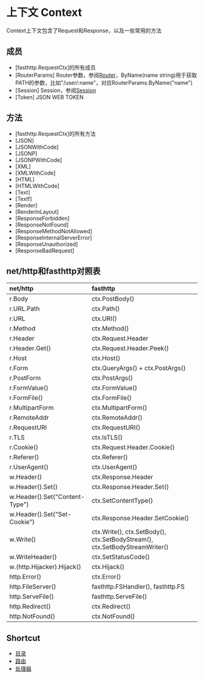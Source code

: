# 上下文 Context
Context上下文包含了Request和Response，以及一些常用的方法

## 成员
* [fasthttp.RequestCtx]的所有成员
* [RouterParams] Router参数，参阅[Router](router.md)，ByName(name string)用于获取PATH的参数，比如"/user/:name"，对应RouterParams.ByName("name")
* [Session] Session，参阅[Session](session.md)
* [Token] JSON WEB TOKEN

## 方法
* [fasthttp.RequestCtx]的所有方法
* [JSON]
* [JSONWithCode]
* [JSONP]
* [JSONPWithCode]
* [XML]
* [XMLWithCode]
* [HTML]
* [HTMLWithCode]
* [Text]
* [Textf]
* [Render]
* [RenderInLayout]
* [ResponseForbidden]
* [ResponseNotFound]
* [ResponseMethodNotAllowed]
* [ResponseInternalServerError]
* [ResponseUnauthorized]
* [ResponseBadRequest]

## net/http和fasthttp对照表
| net/http                       | fasthttp                                                                      |
| :------------------------------| :-----------------------------------------------------------------------------|
|r.Body                          |ctx.PostBody()                                                                 |
|r.URL.Path                      |ctx.Path()                                                                     |
|r.URL                           |ctx.URI()                                                                      |
|r.Method                        |ctx.Method()                                                                   |
|r.Header                        |ctx.Request.Header                                                             |
|r.Header.Get()                  |ctx.Request.Header.Peek()                                                      |
|r.Host                          |ctx.Host()                                                                     |
|r.Form                          |ctx.QueryArgs() + ctx.PostArgs()                                               |
|r.PostForm                      |ctx.PostArgs()                                                                 |
|r.FormValue()                   |ctx.FormValue()                                                                |
|r.FormFile()                    |ctx.FormFile()                                                                 |
|r.MultipartForm                 |ctx.MultipartForm()                                                            |
|r.RemoteAddr                    |ctx.RemoteAddr()                                                               |
|r.RequestURI                    |ctx.RequestURI()                                                               |
|r.TLS                           |ctx.IsTLS()                                                                    |
|r.Cookie()                      |ctx.Request.Header.Cookie()                                                    |
|r.Referer()                     |ctx.Referer()                                                                  |
|r.UserAgent()                   |ctx.UserAgent()                                                                |
|w.Header()                      |ctx.Response.Header                                                            |
|w.Header().Set()                |ctx.Response.Header.Set()                                                      |
|w.Header().Set("Content-Type")  |ctx.SetContentType()                                                           |
|w.Header().Set("Set-Cookie")    |ctx.Response.Header.SetCookie()                                                |
|w.Write()                       |ctx.Write(), ctx.SetBody(), ctx.SetBodyStream(), ctx.SetBodyStreamWriter()     |
|w.WriteHeader()                 |ctx.SetStatusCode()                                                            |
|w.(http.Hijacker).Hijack()      |ctx.Hijack()                                                                   |
|http.Error()                    |ctx.Error()                                                                    |
|http.FileServer()               |fasthttp.FSHandler(), fasthttp.FS                                              |
|http.ServeFile()                |fasthttp.ServeFile()                                                           |
|http.Redirect()                 |ctx.Redirect()                                                                 |
|http.NotFound()                 |ctx.NotFound()                                                                 |

## Shortcut
* [目录](README.md)
* [路由](router.md)
* [处理器](handler.md)